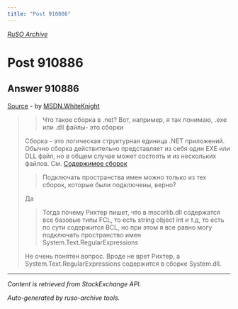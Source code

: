 ```yaml
---
title: "Post 910886"
---
```

<p><i><a href="https://github.com/MSDN-WhiteKnight/ruso-archive/">RuSO Archive</a></i></p>
<h1>Post 910886</h1>
<h2>Answer 910886</h2>
<p><a href="https://ru.stackoverflow.com/a/910886/">Source</a> - by <a href="https://ru.stackoverflow.com/users/240512/msdn-whiteknight">MSDN.WhiteKnight</a></p>
<blockquote>
<blockquote>
  <p>Что такое сборка в .net? Вот, например, я так понимаю, .exe или .dll файлы- это сборки</p>
</blockquote>

<p>Сборка - это логическая структурная единица .NET приложений. Обычно сборка действительно представляет из себя один EXE или DLL файл, но в общем случае может состоять и из нескольких файлов. См. <a href="https://docs.microsoft.com/ru-ru/dotnet/framework/app-domains/assembly-contents" rel="nofollow noreferrer">Содержимое сборок</a></p>

<blockquote>
  <p>Подключать пространства имен можно только из тех сборок, которые были подключены, верно?</p>
</blockquote>

<p>Да</p>

<blockquote>
  <p>Тогда почему Рихтер пишет, что в mscorlib.dll содержатся все базовые типы FCL, то есть string object int и т.д, то есть по сути содержится BCL, но при этом я все равно могу подключать пространство имен System.Text.RegularExpressions</p>
</blockquote>

<p>Не очень понятен вопрос. Вроде не врет Рихтер, а System.Text.RegularExpressions содержится в сборке System.dll.</p>

</blockquote>
<hr/>
<p><i>Content is retrieved from StackExchange API. </i></p>
<p><i>Auto-generated by ruso-archive tools. </i></p>
